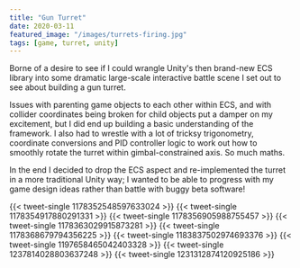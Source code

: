 ```yaml
---
title: "Gun Turret"
date: 2020-03-11
featured_image: "/images/turrets-firing.jpg"
tags: [game, turret, unity]
---
```

Borne of a desire to see if I could wrangle Unity's then brand-new ECS library into some dramatic large-scale interactive battle scene I set out to see about building a gun turret.
<!--more-->
Issues with parenting game objects to each other within ECS, and with collider coordinates being broken for child objects put a damper on my excitement, but I did end up building a basic understanding of the framework. I also had to wrestle with a lot of tricksy trigonometry, coordinate conversions and PID controller logic to work out how to smoothly rotate the turret within gimbal-constrained axis. So much maths.

In the end I decided to drop the ECS aspect and re-implemented the turret in a more traditional Unity way; I wanted to be able to progress with my game design ideas rather than battle with buggy beta software!

{{< tweet-single 1178352548597633024 >}}
{{< tweet-single 1178354917880291331 >}}
{{< tweet-single 1178356905988755457 >}}
{{< tweet-single 1178363029915873281 >}}
{{< tweet-single 1178368679794356225 >}}
{{< tweet-single 1183837502974693376 >}}
{{< tweet-single 1197658465042403328 >}}
{{< tweet-single 1237814028803637248 >}}
{{< tweet-single 1231312874120925186 >}}
